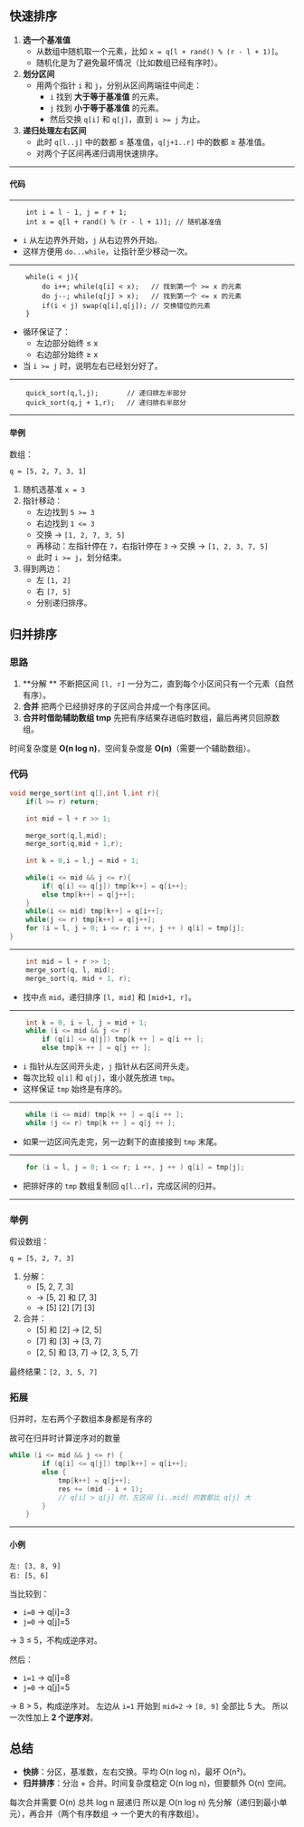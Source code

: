 ## 快速排序

1. **选一个基准值**
   - 从数组中随机取一个元素，比如 `x = q[l + rand() % (r - l + 1)]`。
   - 随机化是为了避免最坏情况（比如数组已经有序时）。
2. **划分区间**
   - 用两个指针 `i` 和 `j`，分别从区间两端往中间走：
     - `i` 找到 **大于等于基准值** 的元素。
     - `j` 找到 **小于等于基准值** 的元素。
     - 然后交换 `q[i]` 和 `q[j]`，直到 `i >= j` 为止。
3. **递归处理左右区间**
   - 此时 `q[l..j]` 中的数都 ≤ 基准值，`q[j+1..r]` 中的数都 ≥ 基准值。
   - 对两个子区间再递归调用快速排序。

------

#### 代码

------

```
    int i = l - 1, j = r + 1;
    int x = q[l + rand() % (r - l + 1)]; // 随机基准值
```

- `i` 从左边界外开始，`j` 从右边界外开始。
- 这样方便用 `do...while`，让指针至少移动一次。

------

```
    while(i < j){
        do i++; while(q[i] < x);   // 找到第一个 >= x 的元素
        do j--; while(q[j] > x);   // 找到第一个 <= x 的元素
        if(i < j) swap(q[i],q[j]); // 交换错位的元素
    }
```

- 循环保证了：
  - 左边部分始终 ≤ x
  - 右边部分始终 ≥ x
- 当 `i >= j` 时，说明左右已经划分好了。

------

```
    quick_sort(q,l,j);       // 递归排左半部分
    quick_sort(q,j + 1,r);   // 递归排右半部分
```

------

#### 举例

数组：

```
q = [5, 2, 7, 3, 1]
```

1. 随机选基准 `x = 3`
2. 指针移动：
   - 左边找到 `5 >= 3`
   - 右边找到 `1 <= 3`
   - 交换 → `[1, 2, 7, 3, 5]`
   - 再移动：左指针停在 `7`，右指针停在 `3` → 交换 → `[1, 2, 3, 7, 5]`
   - 此时 `i >= j`，划分结束。
3. 得到两边：
   - 左 `[1, 2]`
   - 右 `[7, 5]`
   - 分别递归排序。

## **归并排序** 

### 思路

1. **分解 **
    不断把区间 `[l, r]` 一分为二，直到每个小区间只有一个元素（自然有序）。
2. **合并**
    把两个已经排好序的子区间合并成一个有序区间。
3. **合并时借助辅助数组 tmp**
    先把有序结果存进临时数组，最后再拷贝回原数组。

时间复杂度是 **O(n log n)**，空间复杂度是 **O(n)**（需要一个辅助数组）。

### 代码

```cpp
void merge_sort(int q[],int l,int r){
    if(l >= r) return;
    
    int mid = l + r >> 1;
    
    merge_sort(q,l,mid);
    merge_sort(q,mid + 1,r);
    
    int k = 0,i = l,j = mid + 1;
    
    while(i <= mid && j <= r){
        if( q[i] <= q[j]) tmp[k++] = q[i++];
        else tmp[k++] = q[j++];
    }
    while(i <= mid) tmp[k++] = q[i++];
    while(j <= r) tmp[k++] = q[j++];
    for (i = l, j = 0; i <= r; i ++, j ++ ) q[i] = tmp[j];
}
```

------

```cpp
    int mid = l + r >> 1; 
    merge_sort(q, l, mid);
    merge_sort(q, mid + 1, r);
```

- 找中点 `mid`，递归排序 `[l, mid]` 和 `[mid+1, r]`。

------

```cpp
    int k = 0, i = l, j = mid + 1;
    while (i <= mid && j <= r)
        if (q[i] <= q[j]) tmp[k ++ ] = q[i ++ ];
        else tmp[k ++ ] = q[j ++ ];
```

- `i` 指针从左区间开头走，`j` 指针从右区间开头走。
- 每次比较 `q[i]` 和 `q[j]`，谁小就先放进 `tmp`。
- 这样保证 `tmp` 始终是有序的。

------

```cpp
    while (i <= mid) tmp[k ++ ] = q[i ++ ];
    while (j <= r) tmp[k ++ ] = q[j ++ ];
```

- 如果一边区间先走完，另一边剩下的直接接到 `tmp` 末尾。

------

```cpp
    for (i = l, j = 0; i <= r; i ++, j ++ ) q[i] = tmp[j];
```

- 把排好序的 `tmp` 数组复制回 `q[l..r]`，完成区间的归并。

------

### 举例

假设数组：

```
q = [5, 2, 7, 3]
```

1. 分解：
   - [5, 2, 7, 3]
   - → [5, 2] 和 [7, 3]
   - → [5] [2] [7] [3]
2. 合并：
   - [5] 和 [2] → [2, 5]
   - [7] 和 [3] → [3, 7]
   - [2, 5] 和 [3, 7] → [2, 3, 5, 7]

最终结果：`[2, 3, 5, 7]`

### 拓展

归并时，左右两个子数组本身都是有序的

故可在归并时计算逆序对的数量

```cpp
while (i <= mid && j <= r) {
        if (q[i] <= q[j]) tmp[k++] = q[i++];
        else {
            tmp[k++] = q[j++];
            res += (mid - i + 1);   
            // q[i] > q[j] 时，左区间 [i..mid] 的数都比 q[j] 大
        }
    }
```

------

####  小例

```
左: [3, 8, 9]
右: [5, 6]
```

当比较到：

- `i=0` → q[i]=3
- `j=0` → q[j]=5

→ 3 ≤ 5，不构成逆序对。

然后：

- `i=1` → q[i]=8
- `j=0` → q[j]=5

→ 8 > 5，构成逆序对。
 左边从 `i=1` 开始到 `mid=2` → `[8, 9]` 全部比 5 大。
 所以一次性加上 **2 个逆序对**。

## 总结

- **快排**：分区，基准数，左右交换。平均 O(n log n)，最坏 O(n²)。
- **归并排序**：分治 + 合并。时间复杂度稳定 O(n log n)，但要额外 O(n) 空间。

每次合并需要 O(n) 总共 log n 层递归 所以是 O(n log n)
 先分解（递归到最小单元），再合并（两个有序数组 → 一个更大的有序数组）。


